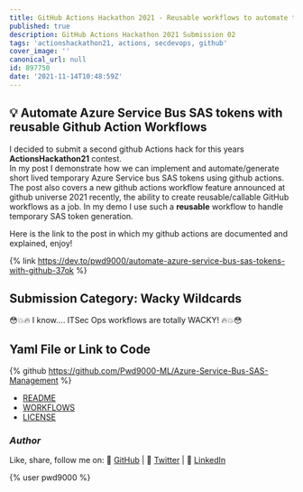 ```yaml
---
title: GitHub Actions Hackathon 2021 - Reusable workflows to automate tokens
published: true
description: GitHub Actions Hackathon 2021 Submission 02
tags: 'actionshackathon21, actions, secdevops, github'
cover_image: ''
canonical_url: null
id: 897750
date: '2021-11-14T10:48:59Z'
---
```


## :bulb: Automate Azure Service Bus SAS tokens with reusable Github Action Workflows

I decided to submit a second github Actions hack for this years **ActionsHackathon21** contest.  
In my post I demonstrate how we can implement and automate/generate short lived temporary Azure Service bus SAS tokens using github actions. The post also covers a new github actions workflow feature announced at github universe 2021 recently, the ability to create reusable/callable GitHub workflows as a job. In my demo I use such a **reusable** workflow to handle temporary SAS token generation.

Here is the link to the post in which my github actions are documented and explained, enjoy!

{% link <https://dev.to/pwd9000/automate-azure-service-bus-sas-tokens-with-github-37ok> %}

## Submission Category: Wacky Wildcards

😳💥🔥 I know.... ITSec Ops workflows are totally WACKY! 🔥💥😳

## Yaml File or Link to Code

{% github <https://github.com/Pwd9000-ML/Azure-Service-Bus-SAS-Management> %}

- [README](https://github.com/Pwd9000-ML/Azure-Service-Bus-SAS-Management/blob/master/README.md)
- [WORKFLOWS](https://github.com/Pwd9000-ML/Azure-Service-Bus-SAS-Management/tree/master/.github/workflows)
- [LICENSE](https://github.com/Pwd9000-ML/Azure-Service-Bus-SAS-Management/blob/master/LICENSE)

### _Author_

Like, share, follow me on: :octopus: [GitHub](https://github.com/Pwd9000-ML) | :penguin: [Twitter](https://twitter.com/pwd9000) | :space_invader: [LinkedIn](https://www.linkedin.com/in/marcel-l-61b0a96b/)

{% user pwd9000 %}
